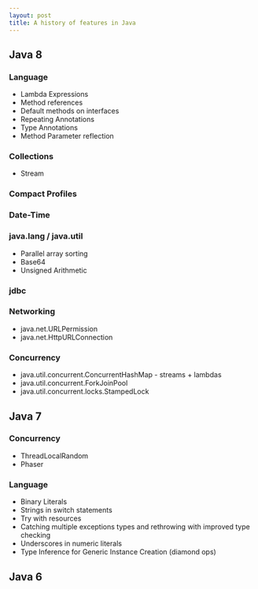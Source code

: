 ```yaml
---
layout: post
title: A history of features in Java
---
```

## Java 8

### Language
- Lambda Expressions
- Method references
- Default methods on interfaces
- Repeating Annotations
- Type Annotations
- Method Parameter reflection

### Collections
- Stream

### Compact Profiles

### Date-Time

### java.lang / java.util
- Parallel array sorting
- Base64
- Unsigned Arithmetic

### jdbc

### Networking
- java.net.URLPermission
- java.net.HttpURLConnection

### Concurrency
- java.util.concurrent.ConcurrentHashMap - streams + lambdas
- java.util.concurrent.ForkJoinPool
- java.util.concurrent.locks.StampedLock

## Java 7

### Concurrency
- ThreadLocalRandom
- Phaser

### Language
- Binary Literals
- Strings in switch statements
- Try with resources
- Catching multiple exceptions types and rethrowing with improved type checking
- Underscores in numeric literals
- Type Inference for Generic Instance Creation (diamond ops)


## Java 6